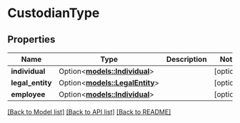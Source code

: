 # CustodianType

## Properties

Name | Type | Description | Notes
------------ | ------------- | ------------- | -------------
**individual** | Option<[**models::Individual**](Individual.md)> |  | [optional]
**legal_entity** | Option<[**models::LegalEntity**](LegalEntity.md)> |  | [optional]
**employee** | Option<[**models::Individual**](Individual.md)> |  | [optional]

[[Back to Model list]](../README.md#documentation-for-models) [[Back to API list]](../README.md#documentation-for-api-endpoints) [[Back to README]](../README.md)


